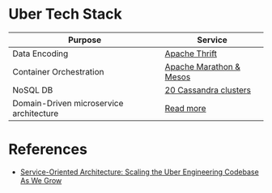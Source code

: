 # Uber Tech Stack

| Purpose                                 | Service                                                                                                                  |
|-----------------------------------------|--------------------------------------------------------------------------------------------------------------------------|
| Data Encoding                           | [Apache Thrift](../../8_APIProtocols/SerializationFrameworks/Thrift.md)                                |
| Container Orchestration                 | [Apache Marathon & Mesos](../../9_ContainerOrchestrationServices/ApacheMarathon&Mesos.md)          |
| NoSQL DB                                | [20 Cassandra clusters](../../3_DatabaseServices/11_WideColumn-Databases/ApacheCasandra.md) |
| Domain-Driven microservice architecture | [Read more](https://www.uber.com/en-IN/blog/microservice-architecture/)                                                  |

# References
- [Service-Oriented Architecture: Scaling the Uber Engineering Codebase As We Grow](https://www.uber.com/en-IN/blog/service-oriented-architecture/)

